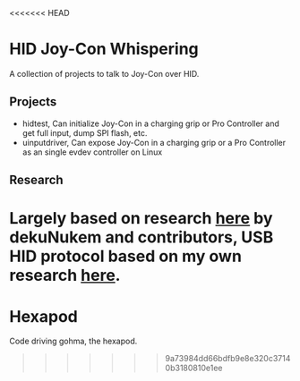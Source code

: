<<<<<<< HEAD
# HID Joy-Con Whispering

A collection of projects to talk to Joy-Con over HID.

## Projects

- hidtest, Can initialize Joy-Con in a charging grip or Pro Controller and get full input, dump SPI flash, etc.
- uinputdriver, Can expose Joy-Con in a charging grip or a Pro Controller as an single evdev controller on Linux

## Research

Largely based on research [here](https://github.com/dekuNukem/Nintendo_Switch_Reverse_Engineering) by dekuNukem and contributors, USB HID protocol based on my own research [here](http://douevenknow.us/post/159446741358/picking-apart-the-joy-con-charging-joy-con-grip).
=======
# Hexapod
Code driving gohma, the hexapod.
>>>>>>> 9a73984dd66bdfb9e8e320c37140b3180810e1ee
